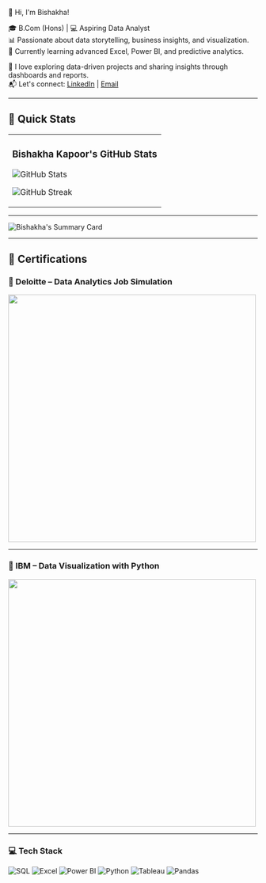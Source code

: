  👋 Hi, I'm Bishakha!

🎓 B.Com (Hons) | 💻 Aspiring Data Analyst  
📊 Passionate about data storytelling, business insights, and visualization.  
🔎 Currently learning advanced Excel, Power BI, and predictive analytics.  

📌 I love exploring data-driven projects and sharing insights through dashboards and reports.  
📬 Let's connect: [LinkedIn](https://linkedin.com/in/bishakhakapur) | [Email](mailto:bishakhakapur7@gmail.com)

---


## 🚀 Quick Stats

<table>
  <tr>
    <td>
  
  ### Bishakha Kapoor's GitHub Stats  
  
  ![GitHub Stats](https://github-readme-stats.vercel.app/api?username=Bishakhakapur&show_icons=true&theme=radical)  
  
  ![GitHub Streak](https://streak-stats.demolab.com?user=Bishakhakapur&theme=radical)  


</td>
  </tr>
</table>

---

![Bishakha's Summary Card](https://github-profile-summary-cards.vercel.app/api/cards/profile-details?username=Bishakhakapur&theme=github_dark)

---

## 📝 Certifications

### 📌 Deloitte – Data Analytics Job Simulation  
<a href="https://drive.google.com/file/d/1iV2elatBdRwXToAtDcu0RdtMtButhlSh/view?usp=drivesdk" target="_blank">
  <img src="https://drive.google.com/uc?export=view&id=1iV2elatBdRwXToAtDcu0RdtMtButhlSh" width="500"/>
</a>

---

### 📌 IBM – Data Visualization with Python  
<a href="https://drive.google.com/file/d/1hsxZEi-JGZR24dkFEbVKRMWul7FsV4fI/view?usp=drivesdk" target="_blank">
  <img src="https://drive.google.com/uc?
   export=view&id=1hsxZEi-JGZR24dkFEbVKRMWul7FsV4fI" width="500"/>
</a>

---

### 💻 Tech Stack

![SQL](https://img.shields.io/badge/SQL-4479A1?style=for-the-badge&logo=sql&logoColor=white)
![Excel](https://img.shields.io/badge/Microsoft_Excel-217346?style=for-the-badge&logo=microsoft-excel&logoColor=white)
![Power BI](https://img.shields.io/badge/Power_BI-F2C811?style=for-the-badge&logo=powerbi&logoColor=black)
![Python](https://img.shields.io/badge/Python-3776AB?style=for-the-badge&logo=python&logoColor=white)
![Tableau](https://img.shields.io/badge/Tableau-E97627?style=for-the-badge&logo=tableau&logoColor=white)
![Pandas](https://img.shields.io/badge/Pandas-150458?style=for-the-badge&logo=pandas&logoColor=white)
